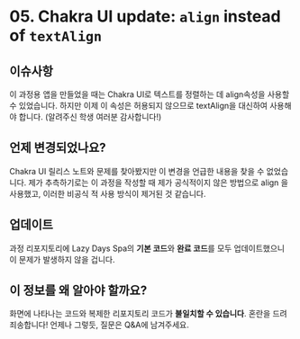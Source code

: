 # 05. Chakra UI update: `align` instead of `textAlign`

## 이슈사항

이 과정용 앱을 만들었을 때는 Chakra UI로 텍스트를 정렬하는 데 align속성을 사용할 수 있었습니다.
하지만 이제 이 속성은 허용되지 않으므로 textAlign을 대신하여 사용해야 합니다. (알려주신 학생 여러분 감사합니다!)

## 언제 변경되었나요?

Chakra UI 릴리스 노트와 문제를 찾아봤지만 이 변경을 언급한 내용을 찾을 수 없었습니다. 제가 추측하기로는 이 과정을 작성할 때 제가 공식적이지 않은 방법으로 align 을 사용했고, 이러한 비공식
적 사용 방식이 제거된 것 같습니다.

## 업데이트

과정 리포지토리에 Lazy Days Spa의 **기본 코드**와 **완료 코드**를 모두 업데이트했으니 이 문제가 발생하지 않을 겁니다.

## 이 정보를 왜 알아야 할까요?

화면에 나타나는 코드와 복제한 리포지토리 코드가 **불일치할 수 있습니다**. 혼란을 드려 죄송합니다!
언제나 그렇듯, 질문은 Q&A에 남겨주세요.
